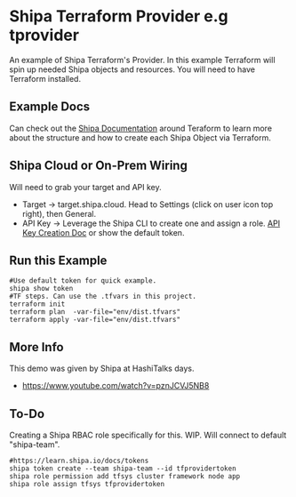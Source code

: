 # Shipa Terraform Provider e.g tprovider
An example of Shipa Terraform's Provider. In this example Terraform will spin up needed
Shipa objects and resources. You will need to have Terraform installed. 

## Example Docs
Can check out the [Shipa Documentation](https://learn.shipa.io/docs/terraform) around Teraform to learn more
about the structure and how to create each Shipa Object via Terraform.

## Shipa Cloud or On-Prem Wiring
Will need to grab your target and API key. 
* Target -> target.shipa.cloud. Head to Settings (click on user icon top right), then General. 
* API Key -> Leverage the Shipa CLI to create one and assign a role. [API Key Creation Doc](https://learn.shipa.io/docs/tokens) or show the default token.

## Run this Example
```
#Use default token for quick example.
shipa show token
#TF steps. Can use the .tfvars in this project. 
terraform init
terraform plan  -var-file="env/dist.tfvars"
terraform apply -var-file="env/dist.tfvars"
```

## More Info
This demo was given by Shipa at HashiTalks days. 
* https://www.youtube.com/watch?v=pznJCVJ5NB8

## To-Do
Creating a Shipa RBAC role specifically for this. WIP.
Will connect to default "shipa-team".
```
#https://learn.shipa.io/docs/tokens
shipa token create --team shipa-team --id tfprovidertoken
shipa role permission add tfsys cluster framework node app
shipa role assign tfsys tfprovidertoken 
```
